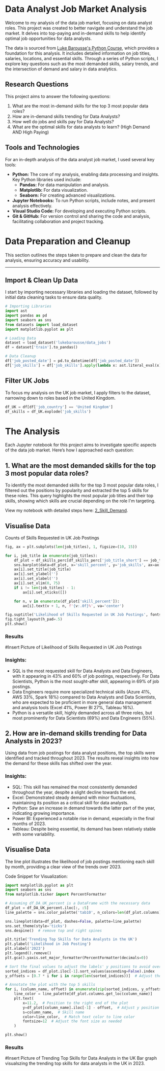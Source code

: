 # Data Analyst Job Market Analysis

Welcome to my analysis of the data job market, focusing on data analyst roles. This project was created to better navigate and understand the job market. It delves into top-paying and in-demand skills to help identify optimal job opportunities for data analysts.

The data is sourced from [Luke Barousse's Python Course](https://lukebarousse.com/python), which provides a foundation for this analysis. It includes detailed information on job titles, salaries, locations, and essential skills. Through a series of Python scripts, I explore key questions such as the most demanded skills, salary trends, and the intersection of demand and salary in data analytics.

## Research Questions

This project aims to answer the following questions:

1. What are the most in-demand skills for the top 3 most popular data roles?
2. How are in-demand skills trending for Data Analysts?
3. How well do jobs and skills pay for Data Analysts?
4. What are the optimal skills for data analysts to learn? (High Demand AND High Paying) 

## Tools and Technologies

For an in-depth analysis of the data analyst job market, I used several key tools:

- **Python:** The core of my analysis, enabling data processing and insights. Key Python libraries used include:
    - **Pandas:** For data manipulation and analysis.
    - **Matplotlib:** For data visualization.
    - **Seaborn:** For creating advanced visualizations.
- **Jupyter Notebooks:** To run Python scripts, include notes, and present analysis effectively.
- **Visual Studio Code:** For developing and executing Python scripts.
- **Git & GitHub:** For version control and sharing the code and analysis, facilitating collaboration and project tracking.

# Data Preparation and Cleanup

This section outlines the steps taken to prepare and clean the data for analysis, ensuring accuracy and usability.

---

## Import & Clean Up Data

I start by importing necessary libraries and loading the dataset, followed by initial data cleaning tasks to ensure data quality.

```python
# Importing Libraries
import ast
import pandas as pd
import seaborn as sns
from datasets import load_dataset
import matplotlib.pyplot as plt  

# Loading Data
dataset = load_dataset('lukebarousse/data_jobs')
df = dataset['train'].to_pandas()

# Data Cleanup
df['job_posted_date'] = pd.to_datetime(df['job_posted_date'])
df['job_skills'] = df['job_skills'].apply(lambda x: ast.literal_eval(x) if pd.notna(x) else x)
```
## Filter UK Jobs
To focus my analysis on the UK job market, I apply filters to the dataset, narrowing down to roles based in the United Kingdom.

```python
df_UK = df[df['job_country'] == 'United Kingdom']
df_skills = df_UK.explode('job_skills')
```

# The Analysis
Each Jupyter notebook for this project aims to investigate specific aspects of the data job market. Here’s how I approached each question:

## 1. What are the most demanded skills for the top 3 most popular data roles?
To identify the most demanded skills for the top 3 most popular data roles, I filtered out the positions by popularity and extracted the top 5 skills for these roles. This query highlights the most popular job titles and their top skills, showing which skills are crucial depending on the role I'm targeting.

View my notebook with detailed steps here: [2_Skill_Demand](2_Skills_Demand.ipynb).

## Visualise Data
Counts of Skills Requested in UK Job Postings

```python
fig, ax = plt.subplots(len(job_titles), 1, figsize=(10, 15))

for i, job_title in enumerate(job_titles):
    df_plot = df_skills_perc[df_skills_perc['job_title_short'] == job_title].head(5)
    sns.barplot(data=df_plot, x='skill_percent', y='job_skills', ax=ax[i], palette='dark:g')
    ax[i].set_title(job_title)
    ax[i].set_ylabel('')
    ax[i].set_xlabel('')
    ax[i].set_xlim(0, 75)
    if i != len(job_titles) - 1:
        ax[i].set_xticks([])

    for n, v in enumerate(df_plot['skill_percent']):
        ax[i].text(v + 1, n, f'{v:.0f}%', va='center')

fig.suptitle('Likelihood of Skills Requested in UK Job Postings', fontsize=15)
fig.tight_layout(h_pad=.5)
plt.show()
```
### Results
#Insert Picture of Likelihood of Skills Requested in UK Job Postings

### Insights:

- SQL is the most requested skill for Data Analysts and Data Engineers, with it appearing in 43% and 60% of job postings, respectively. For Data Scientists, Python is the most sought-after skill, appearing in 69% of job postings.
- Data Engineers require more specialized technical skills (Azure 41%, AWS 33%, Spark 18%) compared to Data Analysts and Data Scientists, who are expected to be proficient in more general data management and analysis tools (Excel 41%, Power BI 27%, Tableau 16%).
- Python is a versatile skill, highly demanded across all three roles, but most prominently for Data Scientists (69%) and Data Engineers (55%).

## 2. How are in-demand skills trending for Data Analysts in 2023?

Using data from job postings for data analyst positions, the top skills were identified and tracked throughout 2023. The results reveal insights into how the demand for these skills has shifted over the year.

### Insights:
- SQL: This skill has remained the most consistently demanded throughout the year, despite a slight decline towards the end.
- Excel: Demonstrated steady demand with minor fluctuations, maintaining its position as a critical skill for data analysts.
- Python: Saw an increase in demand towards the latter part of the year, indicating growing importance.
- Power BI: Experienced a notable rise in demand, especially in the final months of 2023.
- Tableau: Despite being essential, its demand has been relatively stable with some variability.

## Visualise Data
The line plot illustrates the likelihood of job postings mentioning each skill by month, providing a clear view of the trends over 2023.

Code Snippet for Visualization:

```python
import matplotlib.pyplot as plt
import seaborn as sns
from matplotlib.ticker import PercentFormatter

# Assuming df_DA_UK_percent is a DataFrame with the necessary data
df_plot = df_DA_UK_percent.iloc[:, :5]
line_palette = sns.color_palette('tab10', n_colors=len(df_plot.columns))

sns.lineplot(data=df_plot, dashes=False, palette=line_palette)
sns.set_theme(style='ticks')
sns.despine()  # remove top and right spines

plt.title('Trending Top Skills for Data Analysts in the UK')
plt.ylabel('Likelihood in Job Posting')
plt.xlabel('2023')
plt.legend().remove()
plt.gca().yaxis.set_major_formatter(PercentFormatter(decimals=0))

# Sort the final values to adjust the labels' y positions to avoid overlap
sorted_indices = df_plot.iloc[-1].sort_values(ascending=False).index
y_offsets = [0.7 * i for i in range(len(sorted_indices))]  # Adjust the offset as necessary

# Annotate the plot with the top 5 skills
for i, (column_name, offset) in enumerate(zip(sorted_indices, y_offsets)):
    line_color = line_palette[df_plot.columns.get_loc(column_name)]
    plt.text(
        x=11.2,  # Position to the right end of the plot
        y=df_plot[column_name].iloc[-1] - offset,  # Adjust y position with offset
        s=column_name,  # Skill name
        color=line_color,  # Match text color to line color
        fontsize=12  # Adjust the font size as needed
    )

plt.show()
```

### Results
#Insert Picture of Trending Top Skills for Data Analysts in the UK
Bar graph visualszing the trending top skills for data analysts in the UK in 2023.



